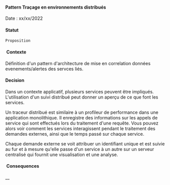 #### Pattern Traçage en environnements distribués

Date : xx/xx/2022

#### Statut

    Proposition

####  Contexte

Définition d'un pattern d'architecture de mise en correlation données evenements/alertes des servces liés.

#### Decision

Dans un contexte applicatif, plusieurs services peuvent être impliqués. L'utilisation d'un suivi distribué peut donner un aperçu de ce que font les services. 
    
Un traceur distribué est similaire à un profileur de performance dans une application monolithique. Il enregistre des informations sur les appels de service qui sont effectués lors du traitement d'une requête. Vous pouvez alors voir comment les services interagissent pendant le traitement des demandes externes, ainsi que le temps passé sur chaque service.
    
Chaque demande externe se voit attribuer un identifiant unique et est suivie au fur et à mesure qu'elle passe d'un service à un autre sur un serveur centralisé qui fournit une visualisation et une analyse.

####  Consequences

__